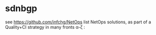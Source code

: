 # sdnbgp
see https://github.com/infchg/NetOps list NetOps solutions, as part of a Quality+CI strategy in many fronts α-ζ :
